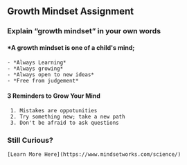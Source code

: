 ## Growth Mindset Assignment

### Explain “growth mindset” in your own words
#### *A growth mindset is one of a child's mind; 
    - *Always Learning*
    - *Always growing*
    - *Always open to new ideas*
    - *Free from judgement*

#### 3 Reminders to Grow Your Mind
     1. Mistakes are oppotunities
     2. Try something new; take a new path
     3. Don't be afraid to ask questions

### Still Curious?
    [Learn More Here](https://www.mindsetworks.com/science/)
